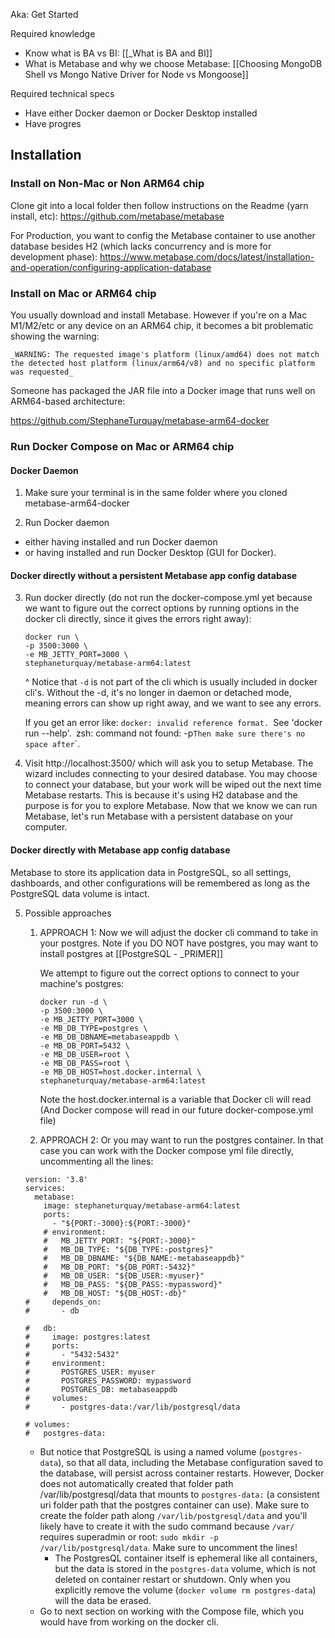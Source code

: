 Aka: Get Started

Required knowledge
- Know what is BA vs BI: [[_What is BA and BI]]
- What is Metabase and why we choose Metabase: [[Choosing MongoDB Shell vs Mongo Native Driver for Node vs Mongoose]]

Required technical specs
- Have either Docker daemon or Docker Desktop installed
- Have progres
## Installation

### Install on Non-Mac or Non ARM64 chip

Clone git into a local folder then follow instructions on the Readme (yarn install, etc):
https://github.com/metabase/metabase

For Production, you want to config the Metabase container to use another database besides H2 (which lacks concurrency and is more for development phase):
https://www.metabase.com/docs/latest/installation-and-operation/configuring-application-database

### Install on Mac or ARM64 chip

You usually download and install Metabase. However if you're on a Mac M1/M2/etc or any device on an ARM64 chip, it becomes a bit problematic showing the warning:
```
_WARNING: The requested image's platform (linux/amd64) does not match the detected host platform (linux/arm64/v8) and no specific platform was requested_
```

Someone has packaged the JAR file into a Docker image that runs well on ARM64-based architecture:

https://github.com/StephaneTurquay/metabase-arm64-docker

### Run Docker Compose on Mac or ARM64 chip

#### Docker Daemon
1. Make sure your terminal is in the same folder where you cloned metabase-arm64-docker

2. Run Docker daemon
- either having installed and run Docker daemon
- or having installed and run Docker Desktop (GUI for Docker).

#### Docker directly without a persistent Metabase app config database
3. Run docker directly (do not run the docker-compose.yml yet because we want to figure out the correct options by running options in the docker cli directly, since it gives the errors right away):
	```
	docker run \  
	-p 3500:3000 \  
	-e MB_JETTY_PORT=3000 \  
	stephaneturquay/metabase-arm64:latest
	```
	^ Notice that `-d` is not part of the cli which is usually included in docker cli's. Without the -d, it's no longer in daemon or detached mode, meaning errors can show up right away, and we want to see any errors.
	
	If you get an error like:
	`docker: invalid reference format.
	`See 'docker run --help'.`
	`zsh: command not found: -p`
	Then make sure there's no space after `\`.

4. Visit http://localhost:3500/ which will ask you to setup Metabase. The wizard includes connecting to your desired database. You may choose to connect your database, but your work will be wiped out the next time Metabase restarts. This is because it's using H2 database and the purpose is for you to explore Metabase. Now that we know we can run Metabase, let's run Metabase with a persistent database on your computer.

#### Docker directly with Metabase app config database

Metabase to store its application data in PostgreSQL, so all settings, dashboards, and other configurations will be remembered as long as the PostgreSQL data volume is intact.

5. Possible approaches
	1. APPROACH 1: Now we will adjust the docker cli command to take in your postgres. Note if you DO NOT have postgres, you may want to install postgres at [[PostgreSQL - _PRIMER]]
	   
	   We attempt to figure out the correct options to connect to your machine's postgres:
		```
		docker run -d \  
		-p 3500:3000 \  
		-e MB_JETTY_PORT=3000 \  
		-e MB_DB_TYPE=postgres \  
		-e MB_DB_DBNAME=metabaseappdb \  
		-e MB_DB_PORT=5432 \  
		-e MB_DB_USER=root \  
		-e MB_DB_PASS=root \  
		-e MB_DB_HOST=host.docker.internal \  
		stephaneturquay/metabase-arm64:latest
		```

		Note the host.docker.internal is a variable that Docker cli will read (And Docker compose will read in our future docker-compose.yml file)

	   
	2. APPROACH 2: Or you may want to run the postgres container. In that case you can work with the Docker compose yml file directly, uncommenting all the lines:
	```
	version: '3.8'
	services:
	  metabase:
	    image: stephaneturquay/metabase-arm64:latest
	    ports:
	      - "${PORT:-3000}:${PORT:-3000}"
	    # environment:
	    #   MB_JETTY_PORT: "${PORT:-3000}"
	    #   MB_DB_TYPE: "${DB_TYPE:-postgres}"
	    #   MB_DB_DBNAME: "${DB_NAME:-metabaseappdb}"
	    #   MB_DB_PORT: "${DB_PORT:-5432}"
	    #   MB_DB_USER: "${DB_USER:-myuser}"
	    #   MB_DB_PASS: "${DB_PASS:-mypassword}"
	    #   MB_DB_HOST: "${DB_HOST:-db}"
	#     depends_on:
	#       - db
	
	#   db:
	#     image: postgres:latest
	#     ports:
	#       - "5432:5432"
	#     environment:
	#       POSTGRES_USER: myuser
	#       POSTGRES_PASSWORD: mypassword
	#       POSTGRES_DB: metabaseappdb
	#     volumes:
	#       - postgres-data:/var/lib/postgresql/data
	
	# volumes:
	#   postgres-data:
	```
	- But notice that PostgreSQL is using a named volume (`postgres-data`), so that all data, including the Metabase configuration saved to the database, will persist across container restarts. However, Docker does not automatically created that folder path /var/lib/postgresql/data that mounts to `postgres-data:` (a consistent uri folder path that the postgres container can use). Make sure to create the folder path along `/var/lib/postgresql/data` and you'll likely have to create it with the sudo command because `/var/` requires superadmin or root: `sudo mkdir -p /var/lib/postgresql/data`. Make sure to uncomment the lines!
		- The PostgresQL container itself is ephemeral like all containers, but the data is stored in the `postgres-data` volume, which is not deleted on container restart or shutdown. Only when you explicitly remove the volume (`docker volume rm postgres-data`) will the data be erased.
	- Go to next section on working with the Compose file, which you would have from working on the docker cli.